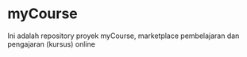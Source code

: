 # myCourse
Ini adalah repository proyek myCourse, marketplace pembelajaran dan pengajaran (kursus) online 

